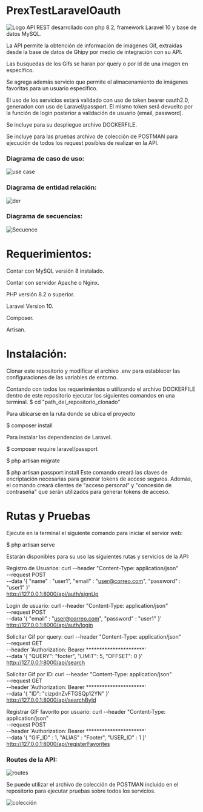 # PrexTestLaravelOauth
![Logo](https://laravel.com/img/logomark.min.svg)
API REST desarrollado con php 8.2, framework Laravel 10 y base de datos MySQL.

La API permite la obtención de información de imágenes Gif, extraidas desde 
la base de datos de Ghipy por medio de integración con su API. 

Las busquedas de los Gifs se haran por query o por id de una imagen en específico. 

Se agrega además servicio que permite el almacenamiento de imágenes favoritas para un usuario especifico.

El uso de los servicios estará validado con uso de token bearer oauth2.0, generadon con uso de Laravel/passport. El mismo token será devuelto por la función de login posterior a validación de usuario (email, password).

Se incluye para su despliegue archivo DOCKERFILE.

Se incluye para las pruebas archivo de colección de POSTMAN para ejecución de todos los request posibles de realizar en la API. 

### Diagrama de caso de uso:
![use case](https://github.com/jorgesam32/PrexTestLaravelOauth/assets/73084137/4939f818-df1a-4181-8c43-698f79548029)




### Diagrama de entidad relación:
![der](https://github.com/jorgesam32/PrexTestLaravelOauth/assets/73084137/a5e4ad18-e851-4b76-824e-9f05f0534457)

### Diagrama de secuencias:
![Secuence](https://github.com/jorgesam32/PrexTestLaravelOauth/assets/73084137/41b08825-c2a4-4ded-bf1d-0f8e45bce0b8)

# Requerimientos:
Contar con MySQL versión 8 instalado.

Contar con servidor Apache o Nginx.

PHP versión 8.2 o superior.

Laravel Version 10.

Composer.

Artisan.

# Instalación:
Clonar este repositorio y modificar el archivo .env para establecer las configuraciones de las variables de entorno.

Contando con todos los requerimientos o utilizando el archivo DOCKERFILE dentro de este repositorio ejecutar los siguientes comandos en una terminal.
$ cd "path_del_repositorio_clonado"

Para ubicarse en la ruta donde se ubica el proyecto

$ composer install

Para instalar las dependencias de Laravel.

$ composer require laravel/passport

$ php artisan migrate

$ php artisan passport:install
Este comando creará las claves de encriptación necesarias para generar tokens de acceso seguros. Además, el comando creará clientes de "acceso personal" y "concesión de contraseña" que serán utilizados para generar tokens de acceso.

# Rutas y Pruebas

Ejecute en la terminal el siguiente comando para iniciar el servior web:

$ php artisan serve

Estarán disponibles para su uso las siguientes rutas y servicios de la API:

Registro de Usuarios: 
curl --header "Content-Type: application/json" \
  --request POST \
  --data '{
    "name" : "user1",
    "email" : "user@correo.com",
    "password" : "user1"
}' \
  http://127.0.0.1:8000/api/auth/signUp

Login de usuario:
curl --header "Content-Type: application/json" \
  --request POST \
  --data '{
    "email" : "user@correo.com",
    "password" : "user1"
}' \
  http://127.0.0.1:8000/api/auth/login

  Solicitar Gif por query:
  curl --header "Content-Type: application/json" \
  --request GET \
  --header 'Authorization: Bearer **********************' \
  --data '{
    "QUERY": "footer", "LIMIT": 5, "OFFSET": 0
}' \
  http://127.0.0.1:8000/api/search

  Solicitar Gif por ID:
  curl --header "Content-Type: application/json" \
  --request GET \
  --header 'Authorization: Bearer **********************' \
  --data '{
    "ID": "cizpdnZvFTGSQp12YN"
}' \
  http://127.0.0.1:8000/api/searchById

Registrar GIF favorito por usuario:
  curl --header "Content-Type: application/json" \
  --request POST \
  --header 'Authorization: Bearer **********************' \
  --data '{
    "GIF_ID" : 1,
    "ALIAS" : "Footer",
    "USER_ID" : 1
}' \
  http://127.0.0.1:8000/api/registerFavorites


  ### Routes de la API:
  
![routes](https://github.com/jorgesam32/PrexTestLaravelOauth/assets/73084137/937b0405-85ae-4e60-88b8-4432a7b4f101)


Se puede utilizar el archivo de colección de POSTMAN incluido en el repositorio para ejecutar pruebas sobre todos los servicios.

![colección](https://github.com/jorgesam32/PrexTestLaravelOauth/assets/73084137/fa24a182-ffca-4d1f-b433-c0daef132ea1)




